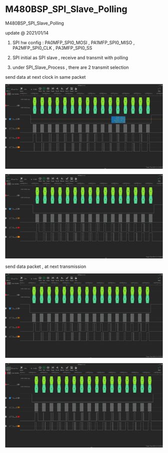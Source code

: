 # M480BSP_SPI_Slave_Polling
 M480BSP_SPI_Slave_Polling

update @ 2021/01/14

1. SPI hw config : PA0MFP_SPI0_MOSI , PA1MFP_SPI0_MISO , PA2MFP_SPI0_CLK , PA3MFP_SPI0_SS

2. SPI initial as SPI slave , receive and transmit with polling

3. under SPI_Slave_Process , there are 2 transmit selection 

send data at next clock in same packet

![image](https://github.com/released/M480BSP_SPI_Slave_Polling/blob/main/capture_1_01.jpg)

![image](https://github.com/released/M480BSP_SPI_Slave_Polling/blob/main/capture_1_02.jpg)

send data packet , at next transmission

![image](https://github.com/released/M480BSP_SPI_Slave_Polling/blob/main/capture_2_01.jpg)

![image](https://github.com/released/M480BSP_SPI_Slave_Polling/blob/main/capture_2_02.jpg)

